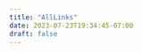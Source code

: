```yaml
---
title: "AllLinks"
date: 2023-07-23T19:34:45-07:00
draft: false
--- 
```



[Welcome]: https://github.com/ppalermo/digitowl.io/blob/main/digitowl.io/static/_media/owls.jpg?raw=true "Hi"